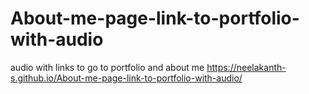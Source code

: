 # About-me-page-link-to-portfolio-with-audio
audio with links to go to portfolio and about me
 https://neelakanth-s.github.io/About-me-page-link-to-portfolio-with-audio/
